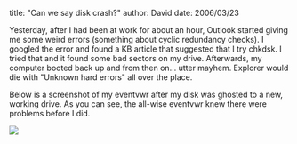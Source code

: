 
title: "Can we say disk crash?"
author: David
date: 2006/03/23

<P></P>
<P>Yesterday, after I had been at work for about an hour, Outlook started giving me some weird errors (something about cyclic redundancy checks). I googled the error and found a KB article that suggested that I try chkdsk. I tried that and it found some bad sectors on my drive. Afterwards, my computer booted back up and from then on... utter mayhem. Explorer would die with "Unknown hard errors" all over the place.</P>
<P>Below is a screenshot of my eventvwr after my disk was ghosted to a new, working drive. As you can see, the all-wise eventvwr knew there were problems&nbsp;before I did.</P>
<P><IMG src="http://www.mohundro.com/blog/content/binary/2006-03-24-diskEvents.png" border=0></P>
